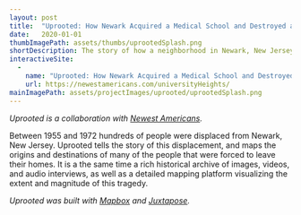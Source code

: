 ```yaml
---
layout: post
title:  "Uprooted: How Newark Acquired a Medical School and Destroyed a Neighborhood"
date:   2020-01-01
thumbImagePath: assets/thumbs/uprootedSplash.png
shortDescription: The story of how a neighborhood in Newark, New Jersey, was transformed by "white flight" and urban renewal, and the people who fought against it and suffered its consequences.
interactiveSite:
  - 
    name: "Uprooted: How Newark Acquired a Medical School and Destroyed a Neighborhood"
    url: https://newestamericans.com/universityHeights/
mainImagePath: assets/projectImages/uprooted/uprootedSplash.png
---
```

*Uprooted is a collaboration with [Newest Americans](https://newestamericans.com/).*

Between 1955 and 1972 hundreds of people were displaced from Newark, New Jersey. Uprooted tells the story of this displacement, and maps the origins and destinations of many of the people that were forced to leave their homes. It is a the same time a rich historical archive of images, videos, and audio interviews, as well as a detailed mapping platform visualizing the extent and magnitude of this tragedy.

*Uprooted was built with [Mapbox](https://www.mapbox.com/) and [Juxtapose](https://juxtapose.knightlab.com/).*
